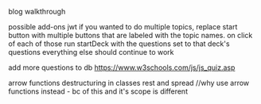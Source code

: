blog 
walkthrough



possible add-ons
jwt
if you wanted to do multiple topics, replace start button with multiple buttons that are labeled with the topic names. 
on click of each of those run startDeck with the questions set to that deck's questions
everything else should continue to work 


add more questions to db
https://www.w3schools.com/js/js_quiz.asp

arrow functions
destructuring in classes rest and spread 
//why use arrow functions instead - bc of this and it's scope is different 